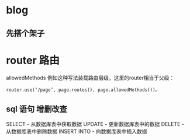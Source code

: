 # blog
##  先搭个架子

# router 路由
allowedMethods
例如这种写法装载路由层级，这里的router相当于父级：
```
router.use(‘/page’, page.routes(), page.allowedMethods())。
```

## sql 语句 增删改查

SELECT - 从数据库表中获取数据
UPDATE - 更新数据库表中的数据
DELETE - 从数据库表中删除数据
INSERT INTO - 向数据库表中插入数据